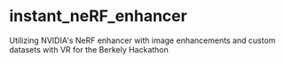 # instant_neRF_enhancer
Utilizing NVIDIA's NeRF enhancer with image enhancements and custom datasets with VR for the Berkely Hackathon

